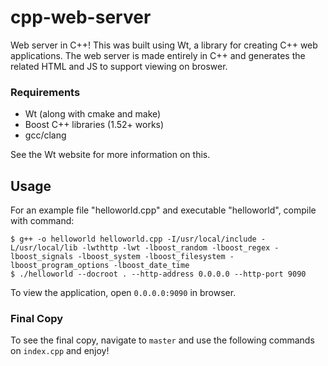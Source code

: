 # cpp-web-server
Web server in C++! This was built using Wt, a library for creating C++ web applications. The web server is made entirely in C++ and generates the related HTML and JS to support viewing on broswer.

### Requirements
* Wt (along with cmake and make)
* Boost C++ libraries (1.52+ works)
* gcc/clang

See the Wt website for more information on this. 


Usage
----

For an example file "helloworld.cpp" and executable "helloworld", compile with command:

	$ g++ -o helloworld helloworld.cpp -I/usr/local/include -L/usr/local/lib -lwthttp -lwt -lboost_random -lboost_regex -lboost_signals -lboost_system -lboost_filesystem -lboost_program_options -lboost_date_time
	$ ./helloworld --docroot . --http-address 0.0.0.0 --http-port 9090

To view the application, open `0.0.0.0:9090` in browser. 

### Final Copy
To see the final copy, navigate to `master` and use the following commands on `index.cpp` and enjoy! 
